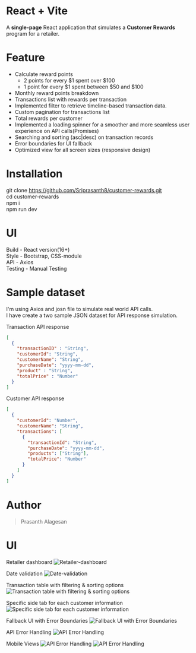 # React + Vite
A **single-page** React application that simulates a **Customer Rewards** program for a retailer.

# Feature
- Calculate reward points<br/>
    - 2 points for every $1 spent over $100<br/>
    - 1 point for every $1 spent between $50 and $100<br/>
- Monthly reward points breakdown<br/>
- Transactions list with rewards per transaction<br/>
- Implemented filter to retrieve timeline-based transaction data.<br/>
- Custom pagination for transactions list<br/>
- Total rewards per customer<br/>
- Implemented a loading spinner for a smoother and more seamless user experience on API calls(Promises)<br/>
- Searching and sorting (asc|desc) on transaction records<br/>
- Error boundaries for UI fallback<br/>
- Optimized view for all screen sizes (responsive design)<br/>

# Installation
git clone https://github.com/Sriprasanth8/customer-rewards.git<br/>
cd customer-rewards<br/>
npm i<br/>
npm run dev<br/>

# UI
Build - React version(16+)<br/>
Style - Bootstrap, CSS-module<br/>
API - Axios<br/>
Testing - Manual Testing<br/>

# Sample dataset
I'm using Axios and josn file to simulate real world API calls.<br/>
I have create a two sample JSON dataset for API response simulation.<br/>

Transaction API response<br/>
```json
[
  {
    "transactionID" : "String",
    "customerId": "String",
    "customerName": "String",
    "purchaseDate": "yyyy-mm-dd",
    "product" : "String",
    "totalPrice" : "Number"
  }
]
```

Customer API response
```json
[
  {
    "customerId": "Number",
    "customerName": "String",
    "transactions": [
      {
        "transactionId": "String",
        "purchaseDate": "yyyy-mm-dd",
        "products": ["String"],
        "totalPrice": "Number"
      }
    ]
  }
]
```

# Author
> Prasanth Alagesan

# UI
Retailer dashboard
<img src="./src/assets/uiImages/Retailer-dashboard.png" alt="Retailer-dashboard" />

Date validation
<img src="./src/assets/uiImages/From-to-date-validation.png"  alt="Date-validation" />

Transaction table with filtering & sorting options
<img src="./src/assets/uiImages/Transaction-data-for-specific-timeline.png" alt="Transaction table with filtering & sorting options" />

Specific side tab for each customer information
<img src="./src/assets/uiImages/Customer-Info-tab.png"  alt="Specific side tab for each customer information" />

Fallback UI with Error Boundaries
<img src="./src/assets/uiImages/Fallback-ui-for-ui-errors.png"  alt="Fallback UI with Error Boundaries" />

API Error Handling
<img src="./src/assets/uiImages/Error-screen-for-api-failed.png"  alt="API Error Handling" />

Mobile Views
<img src="./src/assets/uiImages/mobile-view-1.png"  alt="API Error Handling" />
<img src="./src/assets/uiImages/mobile-view-2.png"  alt="API Error Handling" />
